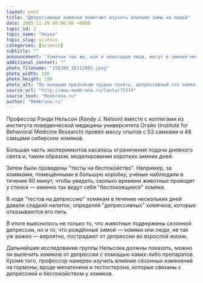 ```yaml
---
layout: post
title: "Депрессивные хомячки помогают изучить влияние зимы на людей"
date: 2005-11-29 00:00:00 +0000
topic_id: 2
topic_name: "Наука"
topic_slug: science
categories: [science]
subtitle: ""
announcement: "Хомячки так же, как и некоторые люди, могут в зимние месяцы страдать от сезонной депрессии, ощущать беспокойство и тревогу. Обнаружившие этот факт американские учёные надеются с помощью хомяков лучше разобраться в причинах возникновения сезонной депрессии у людей и найти способы с ней справиться."
additional_content: ""
photo_filename: "150300_26112005.jpeg"
photo_width: 180
photo_height: 180
photo_alt: "По внешним признакам трудно понять, депрессивный это хомяк или нет"
source_url: "http://www.membrana.ru/lenta/?5374"
source_text: "Membrana.ru"
author: "Membrana.ru"
---
```

Профессор Рэнди Нельсон (Randy J. Nelson) вместе с коллегами из института поведенческой медицины университета Огайо (Institute for Behavioral Medicine Research) провёл массу опытов с 53 самками и 48 самцами сибирских хомяков.

Большая часть экспериментов касалась ограничения подачи дневного света и, таким образом, моделирования коротких зимних дней.

Затем были проведены "тесты на беспокойство". Например, за хомяками, помещёнными в большую коробку, учёные наблюдали в течение 60 минут, чтобы увидеть, сколько времени животные проводят у стенок — именно так ведут себя "беспокоящиеся" хомяки.

В ходе "тестов на депрессию" хомякам в течение нескольких дней давали сладкий напиток, определяя "депрессивных" хомячков, которые отказываются его пить.

В итоге выяснилось не только то, что животные подвержены сезонной депрессии, но и то, что рождённые зимой — хомяки или люди, не так уж важно — вероятно, пострадают от депрессии во взрослой жизни.

Дальнейшие исследования группы Нельсона должны показать, можно ли вылечить хомяков от депрессии с помощью каких-либо препаратов. Кроме того, профессор намерен изучить влияние сезонных изменений на гормоны, вроде мелатонина и тестостерона, которые связаны с депрессией и беспокойством у хомяков.
